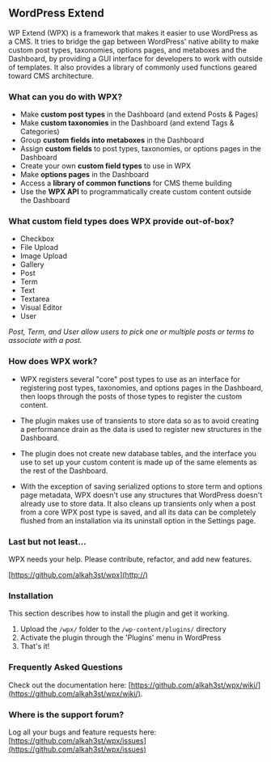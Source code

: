## WordPress Extend

WP Extend (WPX) is a framework that makes it easier to use WordPress as a CMS. It tries to bridge the gap between WordPress' native ability to make custom post types, taxonomies, options pages, and metaboxes and the Dashboard, by providing a GUI interface for developers to work with outside of templates. It also provides a library of commonly used functions geared toward CMS architecture. 

### What can you do with WPX?

*   Make **custom post types** in the Dashboard (and extend Posts & Pages)
*   Make **custom taxonomies** in the Dashboard (and extend Tags & Categories)
*   Group **custom fields into metaboxes** in the Dashboard
*   Assign **custom fields** to post types, taxonomies, or options pages in the Dashboard
*   Create your own **custom field types** to use in WPX 
*   Make **options pages** in the Dashboard
*   Access a **library of common functions** for CMS theme building
* 	Use the **WPX API** to programmatically create custom content outside the Dashboard

### What custom field types does WPX provide out-of-box?

* Checkbox
* File Upload
* Image Upload
* Gallery
* Post
* Term
* Text
* Textarea
* Visual Editor
* User

*Post, Term, and User allow users to pick one or multiple posts or terms to associate with a post.* 

### How does WPX work?

* WPX registers several "core" post types to use as an interface for registering post types, taxonomies, and options pages in the Dashboard, then loops through the posts of those types to register the custom content. 

* The plugin makes use of transients to store data so as to avoid creating a performance drain as the data is used to register new structures in the Dashboard. 

* The plugin does not create new database tables, and the interface you use to set up your custom content is made up of the same elements as the rest of the Dashboard. 

* With the exception of saving serialized options to store term and options page metadata, WPX doesn't use any structures that WordPress doesn't already use to store data. It also cleans up transients only when a post from a core WPX post type is saved, and all its data can be completely flushed from an installation via its uninstall option in the Settings page.

### Last but not least...

WPX needs your help. Please contribute, refactor, and add new features.

[https://github.com/alkah3st/wpx](http://)

### Installation

This section describes how to install the plugin and get it working.

1. Upload the `/wpx/` folder to the `/wp-content/plugins/` directory
2. Activate the plugin through the 'Plugins' menu in WordPress
3. That's it!

### Frequently Asked Questions

Check out the documentation here: [https://github.com/alkah3st/wpx/wiki/](https://github.com/alkah3st/wpx/wiki/).

### Where is the support forum?

Log all your bugs and feature requests here: [https://github.com/alkah3st/wpx/issues](https://github.com/alkah3st/wpx/issues)